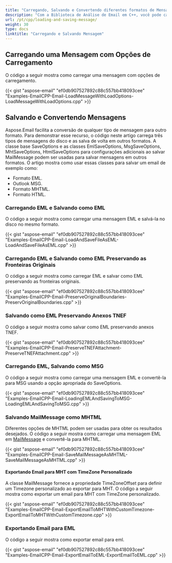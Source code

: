```yaml
---
title: "Carregando, Salvando e Convertendo diferentes formatos de Mensagem de Email em C++"
description: "Com a Biblioteca de Análise de Email em C++, você pode carregar, salvar, exportar e converter diferentes formatos de mensagem de email, como EML, MSG, MHTML."
url: /pt/cpp/loading-and-saving-message/
weight: 30
type: docs
linktitle: "Carregando e Salvando Mensagem"
---
```


## **Carregando uma Mensagem com Opções de Carregamento**
O código a seguir mostra como carregar uma mensagem com opções de carregamento.

{{< gist "aspose-email" "ef0db907527892c88c557bb418093cee" "Examples-EmailCPP-Email-LoadMessageWithLoadOptions-LoadMessageWithLoadOptions.cpp" >}}
## **Salvando e Convertendo Mensagens**
Aspose.Email facilita a conversão de qualquer tipo de mensagem para outro formato. Para demonstrar esse recurso, o código neste artigo carrega três tipos de mensagens do disco e as salva de volta em outros formatos. A classe base SaveOptions e as classes EmlSaveOptions, MsgSaveOptions, MhtSaveOptions, HtmlSaveOptions para configurações adicionais ao salvar MailMessage podem ser usadas para salvar mensagens em outros formatos. O artigo mostra como usar essas classes para salvar um email de exemplo como:

- Formato EML.
- Outlook MSG.
- Formato MHTML.
- Formato HTML.
### **Carregando EML e Salvando como EML**
O código a seguir mostra como carregar uma mensagem EML e salvá-la no disco no mesmo formato.

{{< gist "aspose-email" "ef0db907527892c88c557bb418093cee" "Examples-EmailCPP-Email-LoadAndSaveFileAsEML-LoadAndSaveFileAsEML.cpp" >}}
### **Carregando EML e Salvando como EML Preservando as Fronteiras Originais**
O código a seguir mostra como carregar EML e salvar como EML preservando as fronteiras originais.

{{< gist "aspose-email" "ef0db907527892c88c557bb418093cee" "Examples-EmailCPP-Email-PreserveOriginalBoundaries-PreservOriginalBoundaries.cpp" >}}
### **Salvando como EML Preservando Anexos TNEF**
O código a seguir mostra como salvar como EML preservando anexos TNEF.

{{< gist "aspose-email" "ef0db907527892c88c557bb418093cee" "Examples-EmailCPP-Email-PreserveTNEFAttachment-PreserveTNEFAttachment.cpp" >}}
### **Carregando EML, Salvando como MSG**
O código a seguir mostra como carregar uma mensagem EML e convertê-la para MSG usando a opção apropriada do SaveOptions.

{{< gist "aspose-email" "ef0db907527892c88c557bb418093cee" "Examples-EmailCPP-Email-LoadingEMLAndSavingToMSG-LoadingEMLAndSavingToMSG.cpp" >}}
### **Salvando MailMessage como MHTML**
Diferentes opções de MHTML podem ser usadas para obter os resultados desejados. O código a seguir mostra como carregar uma mensagem EML em [MailMessage](https://reference.aspose.com/email/net/aspose.email/mailmessage) e convertê-la para MHTML.

{{< gist "aspose-email" "ef0db907527892c88c557bb418093cee" "Examples-EmailCPP-Email-SaveMailMessageAsMHTML-SaveMailMessageAsMHTML.cpp" >}}
#### **Exportando Email para MHT com TimeZone Personalizado**
A classe MailMessage fornece a propriedade TimeZoneOffset para definir um Timezone personalizado ao exportar para MHT. O código a seguir mostra como exportar um email para MHT com TimeZone personalizado.

{{< gist "aspose-email" "ef0db907527892c88c557bb418093cee" "Examples-EmailCPP-Email-ExportEmailToMHTWithCustomTimezone-ExportEmailToMHTWithCustomTimezone.cpp" >}}
### **Exportando Email para EML**
O código a seguir mostra como exportar email para eml.

{{< gist "aspose-email" "ef0db907527892c88c557bb418093cee" "Examples-EmailCPP-Email-ExportEmailToEML-ExportEmailToEML.cpp" >}}
